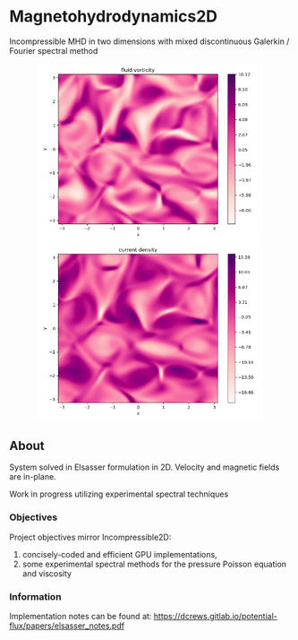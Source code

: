 # Magnetohydrodynamics2D
Incompressible MHD in two dimensions with mixed discontinuous Galerkin / Fourier spectral method

<p align="center">
<img src="https://raw.githubusercontent.com/crewsdw/Magnetohydrodynamics2D/master/images/k234_rs150/vorticity.png" width="400" />
<img src="https://raw.githubusercontent.com/crewsdw/Magnetohydrodynamics2D/master/images/k234_rs150/current.png" width="400" />
</p>

## About
System solved in Elsasser formulation in 2D. Velocity and magnetic fields are in-plane.

Work in progress utilizing experimental spectral techniques

### Objectives
Project objectives mirror Incompressible2D:
1) concisely-coded and efficient GPU implementations,
2) some experimental spectral methods for the pressure Poisson equation and viscosity

### Information
Implementation notes can be found at: https://dcrews.gitlab.io/potential-flux/papers/elsasser_notes.pdf
